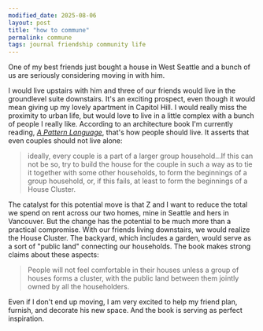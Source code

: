```yaml
---
modified_date: 2025-08-06
layout: post
title: "how to commune"
permalink: commune
tags: journal friendship community life
---
```


One of my best friends just bought a house in West Seattle and a bunch of us are seriously considering moving in with him.
<!--more-->
I would live upstairs with him and three of our friends would live in the groundlevel suite downstairs.
It's an exciting prospect, even though it would mean giving up my lovely apartment in Capitol Hill.
I would really miss the proximity to urban life, but would love to live in a little complex with a bunch of people I really like.
According to an architecture book I'm currently reading, [_A Pattern Language_](https://www.wikiwand.com/en/articles/A_Pattern_Language), that's how people should live.
It asserts that even couples should not live alone:

> ideally, every couple is a part of a larger group household...If this can not be so, try to build the house for the couple in such a way as to tie it together with some other households, to form the beginnings of a group household, or, if this fails, at least to form the beginnings of a House Cluster.

The catalyst for this potential move is that Z and I want to reduce the total we spend on rent across our two homes, mine in Seattle and hers in Vancouver.
But the change has the potential to be much more than a practical compromise.
With our friends living downstairs, we would realize the House Cluster.
The backyard, which includes a garden, would serve as a sort of "public land" connecting our households.
The book makes strong claims about these aspects:

> People will not feel comfortable in their houses unless a group of houses forms a cluster, with the public land between them jointly owned by all the householders.

Even if I don't end up moving, I am very excited to help my friend plan, furnish, and decorate his new space.
And the book is serving as perfect inspiration.
